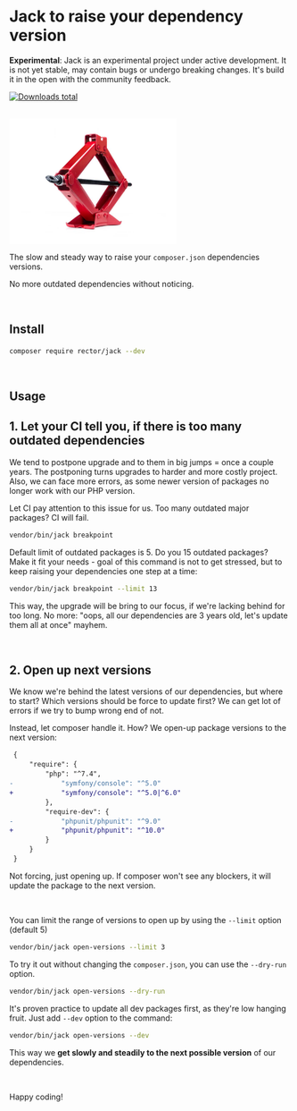 # Jack to raise your dependency version

**Experimental**: Jack is an experimental project under active development. It is not yet stable, may contain bugs or undergo breaking changes. It's build it in the open with the community feedback.

[![Downloads total](https://img.shields.io/packagist/dt/rector/jack.svg?style=flat-square)](https://packagist.org/packages/rector/jack/stats)

<br>

<img src="/docs/jack.jpg" alt="Jack" width="300" align="center">

<br>

The slow and steady way to raise your `composer.json` dependencies versions.

No more outdated dependencies without noticing.

<br>

## Install

```bash
composer require rector/jack --dev
```

<br>

## Usage

## 1. Let your CI tell you, if there is too many outdated dependencies

We tend to postpone upgrade and to them in big jumps = once a couple years. The postponing turns upgrades to harder and more costly project. Also, we can face more errors, as some newer version of packages no longer work with our PHP version.

Let CI pay attention to this issue for us. Too many outdated major packages? CI will fail.

```bash
vendor/bin/jack breakpoint
```

Default limit of outdated packages is 5. Do you 15 outdated packages? Make it fit your needs - goal of this command is not to get stressed, but to keep raising your dependencies one step at a time:

```bash
vendor/bin/jack breakpoint --limit 13
```

This way, the upgrade will be bring to our focus, if we're lacking behind for too long.
No more: "oops, all our dependencies are 3 years old, let's update them all at once" mayhem.

<br>

## 2. Open up next versions

We know we're behind the latest versions of our dependencies, but where to start? Which versions should be force to update first? We can get lot of errors if we try to bump wrong end of not.

Instead, let composer handle it. How? We open-up package versions to the next version:

```diff
 {
     "require": {
         "php": "^7.4",
-            "symfony/console": "^5.0"
+            "symfony/console": "^5.0|^6.0"
         },
         "require-dev": {
-            "phpunit/phpunit": "^9.0"
+            "phpunit/phpunit": "^10.0"
         }
     }
 }
```

Not forcing, just opening up. If composer won't see any blockers, it will update the package to the next version.

<br>

You can limit the range of versions to open up by using the `--limit` option (default 5)

```bash
vendor/bin/jack open-versions --limit 3
```

To try it out without changing the `composer.json`, you can use the `--dry-run` option.

```bash
vendor/bin/jack open-versions --dry-run
```

It's proven practice to update all dev packages first, as they're low hanging fruit. Just add `--dev` option to the command:

```bash
vendor/bin/jack open-versions --dev
```

This way we **get slowly and steadily to the next possible version** of our dependencies.

<br>

Happy coding!
